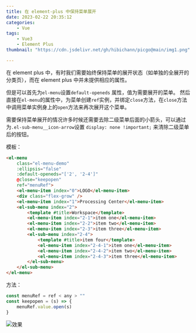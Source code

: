 ```yaml
---
title: 在 element-plus 中保持菜单展开
date: 2023-02-22 20:35:12
categories: 
	- Vue
tags: 
	- Vue3 
	- Element Plus
thumbnail: "https://cdn.jsdelivr.net/gh/hibichann/picgo@main/img1.png"

---
```


在 element plus 中，有时我们需要始终保持菜单的展开状态（如单独的全展开的分类页），而在 element plus 中并未提供相应的属性。

但是可以首先为`el-menu`设置`default-openeds` 属性，值为需要展开的菜单。
然后直接在`el-menu`的属性中，为菜单创建`ref`实例，并绑定`close`方法，在`close`方法中调用菜单实例身上的`open`方法来再次展开这个菜单。

​ 需要保持菜单展开的情况许多时候还需要去除二级菜单后面的小箭头，可以通过为`.el-sub-menu__icon-arrow`设置 `display: none !important;` 来清除二级菜单后的按钮。

模板：

```html
<el-menu
	class="el-menu-demo"
	:ellipsis="false"
	:default-openeds="['2', '2-4']"
	@close="keepopen"
	ref="menuRef">
	<el-menu-item index="0">LOGO</el-menu-item>
	<div class="flex-grow" />
	<el-menu-item index="1">Processing Center</el-menu-item>
	<el-sub-menu index="2">
		<template #title>Workspace</template>
		<el-menu-item index="2-1">item one</el-menu-item>
		<el-menu-item index="2-2">item two</el-menu-item>
		<el-menu-item index="2-3">item three</el-menu-item>
		<el-sub-menu index="2-4">
			<template #title>item four</template>
			<el-menu-item index="2-4-1">item one</el-menu-item>
			<el-menu-item index="2-4-2">item two</el-menu-item>
			<el-menu-item index="2-4-3">item three</el-menu-item>
		</el-sub-menu>
	</el-sub-menu>
</el-menu>
```

方法：

```javascript
const menuRef = ref < any > ""
const keepopen = (s) => {
	menuRef.value.open(s)
}
```

![效果](https://cdn.jsdelivr.net/gh/hibichann/picgo@main/img1.png)
